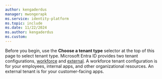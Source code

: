 ```yaml
---
author: kengaderdus
manager: mwongerapk
ms.service: identity-platform
ms.topic: include
ms.date: 11/22/2024
ms.author: kengaderdus
ms.custom: 
---
```


Before you begin, use the **Choose a tenant type** selector at the top of this page to select tenant type. Microsoft Entra ID provides two tenant configurations, [workforce](../../external-id/tenant-configurations.md#workforce-tenants) and [external](../../external-id/tenant-configurations.md#external-tenants). A workforce tenant configuration is for your employees, internal apps, and other organizational resources. An external tenant is for your customer-facing apps.
